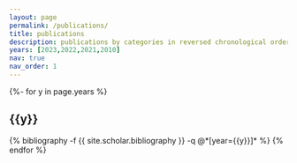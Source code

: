 ```yaml
---
layout: page
permalink: /publications/
title: publications
description: publications by categories in reversed chronological order. generated by jekyll-scholar.
years: [2023,2022,2021,2010]
nav: true
nav_order: 1
---
```

<!-- _pages/publications.md -->
<div class="publications">

{%- for y in page.years %}
  <h2 class="year">{{y}}</h2>
  {% bibliography -f {{ site.scholar.bibliography }} -q @*[year={{y}}]* %}
{% endfor %}

</div>
